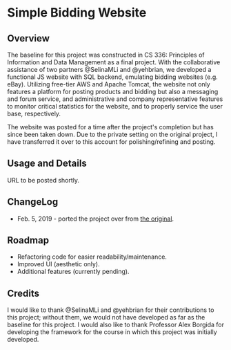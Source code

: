 # Simple Bidding Website
## Overview
The baseline for this project was constructed in CS 336: Principles of Information and Data Management as a final project.  With the collaborative assistance of two partners @SelinaMLi and @yehbrian, we developed a functional JS website with SQL backend, emulating bidding websites (e.g. eBay).  Utilizing free-tier AWS and Apache Tomcat, the website not only features a platform for posting products and bidding but also a messaging and forum service, and administrative and company representative features to monitor critical statistics for the website, and to properly service the user base, respectively.

The website was posted for a time after the project's completion but has since been taken down.  Due to the private setting on the original project, I have transferred it over to this account for polishing/refining and posting.

## Usage and Details
URL to be posted shortly.

## ChangeLog
* Feb. 5, 2019 - ported the project over from [the original](https://github.com/SelinaMLi/CS336FinalProj).

## Roadmap
* Refactoring code for easier readability/maintenance.
* Improved UI (aesthetic only).
* Additional features (currently pending).

## Credits
I would like to thank @SelinaMLi and @yehbrian for their contributions to this project; without them, we would not have developed as far as the baseline for this project.  I would also like to thank Professor Alex Borgida for developing the framework for the course in which this project was initially developed.
